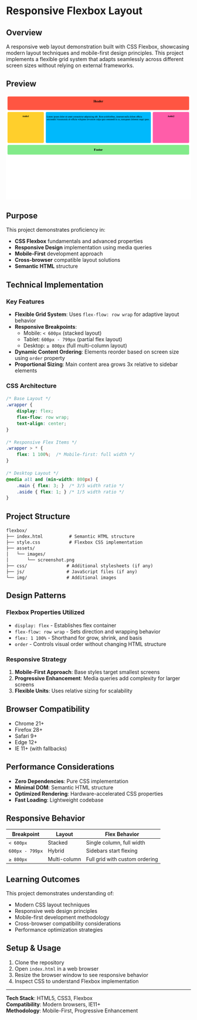 # Responsive Flexbox Layout

## Overview

A responsive web layout demonstration built with CSS Flexbox, showcasing modern layout techniques and mobile-first design principles. This project implements a flexible grid system that adapts seamlessly across different screen sizes without relying on external frameworks.

## Preview

![Flexbox Layout Screenshot](assets/images/screenshot.png)

## Purpose

This project demonstrates proficiency in:
- **CSS Flexbox** fundamentals and advanced properties
- **Responsive Design** implementation using media queries
- **Mobile-First** development approach
- **Cross-browser** compatible layout solutions
- **Semantic HTML** structure

## Technical Implementation

### Key Features

- **Flexible Grid System**: Uses `flex-flow: row wrap` for adaptive layout behavior
- **Responsive Breakpoints**: 
  - Mobile: `< 600px` (stacked layout)
  - Tablet: `600px - 799px` (partial flex layout)
  - Desktop: `≥ 800px` (full multi-column layout)
- **Dynamic Content Ordering**: Elements reorder based on screen size using `order` property
- **Proportional Sizing**: Main content area grows 3x relative to sidebar elements

### CSS Architecture

```css
/* Base Layout */
.wrapper {
    display: flex;
    flex-flow: row wrap;
    text-align: center;
}

/* Responsive Flex Items */
.wrapper > * {
    flex: 1 100%;  /* Mobile-first: full width */
}

/* Desktop Layout */
@media all and (min-width: 800px) {
    .main { flex: 3; }  /* 3/5 width ratio */
    .aside { flex: 1; } /* 1/5 width ratio */
}
```

## Project Structure

```
flexbox/
├── index.html          # Semantic HTML structure
├── style.css           # Flexbox CSS implementation
├── assets/
│   └── images/
│       └── screenshot.png
├── css/               # Additional stylesheets (if any)
├── js/                # JavaScript files (if any)
└── img/               # Additional images
```

## Design Patterns

### Flexbox Properties Utilized
- `display: flex` - Establishes flex container
- `flex-flow: row wrap` - Sets direction and wrapping behavior
- `flex: 1 100%` - Shorthand for grow, shrink, and basis
- `order` - Controls visual order without changing HTML structure

### Responsive Strategy
1. **Mobile-First Approach**: Base styles target smallest screens
2. **Progressive Enhancement**: Media queries add complexity for larger screens
3. **Flexible Units**: Uses relative sizing for scalability

## Browser Compatibility

- Chrome 21+
- Firefox 28+
- Safari 9+
- Edge 12+
- IE 11+ (with fallbacks)

## Performance Considerations

- **Zero Dependencies**: Pure CSS implementation
- **Minimal DOM**: Semantic HTML structure
- **Optimized Rendering**: Hardware-accelerated CSS properties
- **Fast Loading**: Lightweight codebase

## Responsive Behavior

| Breakpoint | Layout | Flex Behavior |
|------------|--------|---------------|
| `< 600px` | Stacked | Single column, full width |
| `600px - 799px` | Hybrid | Sidebars start flexing |
| `≥ 800px` | Multi-column | Full grid with custom ordering |

## Learning Outcomes

This project demonstrates understanding of:
- Modern CSS layout techniques
- Responsive web design principles
- Mobile-first development methodology
- Cross-browser compatibility considerations
- Performance optimization strategies

## Setup & Usage

1. Clone the repository
2. Open `index.html` in a web browser
3. Resize the browser window to see responsive behavior
4. Inspect CSS to understand Flexbox implementation

---

**Tech Stack**: HTML5, CSS3, Flexbox  
**Compatibility**: Modern browsers, IE11+  
**Methodology**: Mobile-First, Progressive Enhancement

